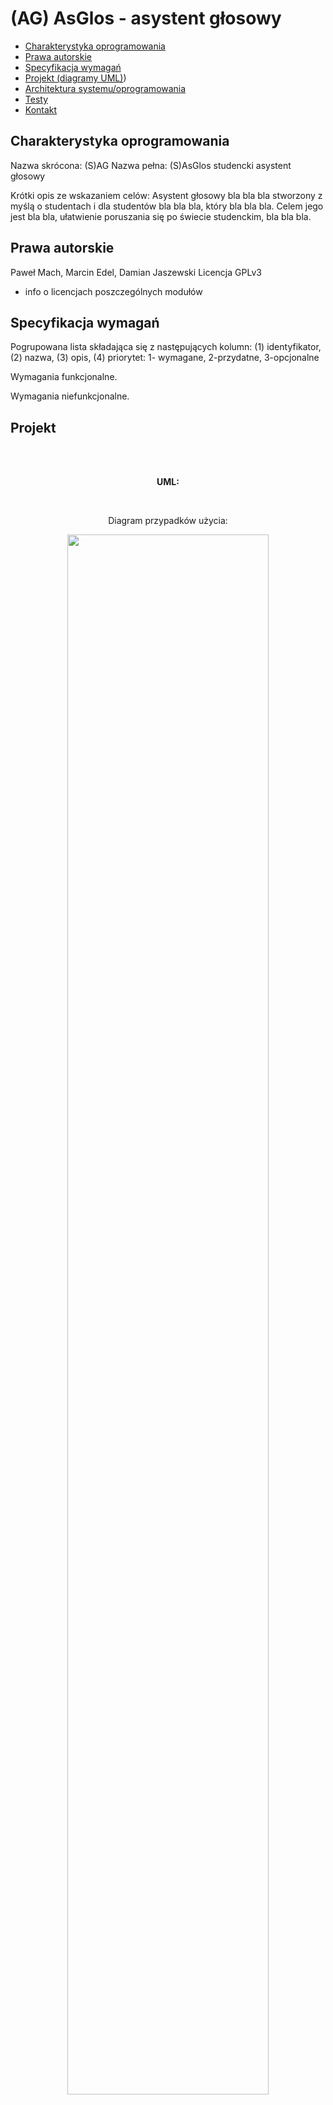 #  (AG) AsGlos - asystent głosowy

* [Charakterystyka  oprogramowania](#Charakterystyka-oprogramowania)
* [Prawa autorskie](#Prawa-autorskie)
* [Specyfikacja wymagań](#Specyfikacja-wymagań)
* [Projekt (diagramy UML)](#Projekt))
* [Architektura systemu/oprogramowania](#Architektura-oprogramowania)
* [Testy](#Testy)
* [Kontakt](#Kontakt)


## Charakterystyka  oprogramowania

Nazwa skrócona: (S)AG
Nazwa pełna: (S)AsGlos studencki asystent głosowy

Krótki opis ze wskazaniem celów:
Asystent głosowy bla bla bla stworzony z myślą o studentach i dla studentów bla bla bla, który bla bla bla.
Celem jego jest bla bla, ułatwienie poruszania się po świecie studenckim, bla bla bla.
	
## Prawa autorskie

Paweł Mach, Marcin Edel, Damian Jaszewski
Licencja GPLv3
+ info o licencjach poszczególnych modułów

## Specyfikacja wymagań

Pogrupowana lista składająca się z następujących kolumn: (1) identyfikator, (2) nazwa, (3) opis, (4) priorytet: 1- wymagane, 2-przydatne, 3-opcjonalne 

Wymagania funkcjonalne. 

Wymagania niefunkcjonalne.

## Projekt
<br><br>
<p align="center"><b>
UML:
</b></p>
<br>
<p align="center">
Diagram przypadków użycia:
</p>
<p align="center">
<img src="https://raw.githubusercontent.com/pmh-projects/io/master/diagramy/UML_diagram_przypadkow_uzycia.png" width=80%/>
</p>
<p align="center">
Diagram czynnosci dla każdego przypadku użycia
</p>
<p align="center">
<img src="https://raw.githubusercontent.com/pmh-projects/io/master/diagramy/UML_dpu1.png" width=80%/>
</p>	
<p align="center">
<img src="https://raw.githubusercontent.com/pmh-projects/io/master/diagramy/UML_dpu2.png" width=80%/>
</p>
<p align="center">
<img src="https://raw.githubusercontent.com/pmh-projects/io/master/diagramy/UML_dpu3.png" width=80%/>
</p>
<p align="center">
Diagram komponentów
</p>
<p align="center">
<img src="https://raw.githubusercontent.com/pmh-projects/io/master/diagramy/UML_diagram_komponentow.png" width=80%/>
</p>
<p align="center">
Diagram wdrożeń
</p>
<p align="center">
<img src="https://raw.githubusercontent.com/pmh-projects/io/master/diagramy/UML_diagram_wdrozen.png" width=80%/>
</p>

## Architektura oprogramowania

Architektura rozwoju:

Python 3.9 -  wydanie Python'a
PyCharm - zintegrowane środowisko programistyczne używane w programowaniu komputerowym, specjalnie dla języka Python
pip - system zarządzania pakietami napisany w Pythonie, używany do instalowania pakietów oprogramowania i zarządzania nimi.
Pipenv - narzędzie, które ma na celu wprowadzenie do świata Pythona tego, co najlepsze ze wszystkich światów pakowania (bundler, composer, npm, cargo, yarn, itp.).
Python Virtual Environments (virtualenv)
Niezbędne moduły/biblioteki: speech_recognition, pyowm, wikipedia, random, webbrowser,
pyttsx3, pyautogui, googlesearch, tkinter, time, freeze etc.(wszystkie moduły in requirements.txt)
Połączenie sieciowe w celu połączenia się z modułami
system 
Mikrofon (bardzo dobrze wychwytujący dźwięki)
Głośniki

Architektura uruchomieniowa:

Python 3.9
Modules/Librares: speech_recognition, pyowm, wikipedia, random, webbrowser, pyttsx3, pyautogui, googlesearch, tkinter, time
(w celu instalacji wszystkich modułów za jednym razem proszę użyć "pip freeze > requirements.txt")
skonfugurowane środowisko (PATH i zmienne środowiskowe)
Połączenie sieciowe w celu połączenia się z modułami
Mikrofon (bardzo dobrze wychwytujący dźwięki)
Głośniki

List of features ready and TODOs for future development
* Awesome feature 2
* Awesome feature 3
	To-do list:
* Wow improvement to be done 1
* Wow improvement to be done 2

## Testy

Processing........................

## Kontakt

pawelmach@pm.me<br>
damian.jaszewski.@<br>
marcin.edel@
